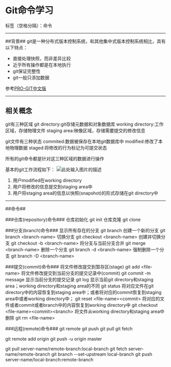 ﻿# Git命令学习

标签（空格分隔）：命令

---
##背景##
git是一种分布式版本控制系统，和其他集中式版本控制系统相比，具有以下特点：

 - 直接处理快照，而非差异比较
 - 近乎所有操作都是在本地执行
 - git保证完整性
 - git一般只添加数据

参考[PRO-GIT中文版][1]
 
----
## 相关概念 ##
git有三种区域
git directory:git存储元数据和对象数据库
working directory:工作区域，存储物理文件
staging area:映像区域，存储需要提交的修改信息


git文件有三种状态
commited:数据被保存在本地git数据库中
modified:修改了本地物理数据
staged:将修改的行为标记为可提交状态

所有的git命令都是针对这三种区域的数据进行操作

基本的git工作流程如下：
![此处输入图片的描述][2]

 1. 用户modified在working directory
 2. 用户将修改的信息提交到staging area中
 3. 用户将staging area的信息以快照(snapshot)的形式存储在git directory中

---
##命令##

###仓库(repository)命令###
仓库初始化
git init
仓库克隆
git clone    

###分支(branch)命令###
显示所有存在的分支
git branch
创建一个新的分支
git branch &lt;branch-name&gt;
切换分支
git checkout &lt;branch-name&gt;
创建并切换分支
git checkout -b &lt;branch-name&gt;
将分支与当前分支合并
git merge &lt;branch-name&gt;
删除一个分支
git branch -d &lt;branch-name&gt;
强制删除一个分支
git branch -D &lt;branch-name&gt;

###提交(commit)命令###
将文件修改提交到暂存区(stage)
git add &lt;file-name&gt;
将文件修改提交到当前分支的提交记录中(commit)
git commit -m message
显示当前分支的提交记录
git log
显示当前git directory和staging area；working directory和staging area的不同
git status
将对应文件在git directory中的内容恢复到staging area中；或者将对应的commit恢复到staging area中或者working directory中；
git reset &lt;file-name&gt;&lt;commit&gt;
将对应的文件或者commit或者branch中的内容恢复到working directory中
git checkout &lt;file-name&gt;&lt;commit&gt;&lt;branch&gt;
将文件从working directory和staging area中删除
git rm &lt;file-name&gt;

###远程(remote)命令###
git remote
git push 
git pull
git fetch


git remote add origin
git push -u origin master


git pull server-name/remote-branch:local-branch
git fetch server-name/remote-branch
git branch --set-upstream local-branch
git push server-name/local-branch:remote-branch


 


  [1]: https://git-scm.com/book/zh/v2/
  [2]: https://git-scm.com/book/en/v2/book/01-introduction/images/areas.png